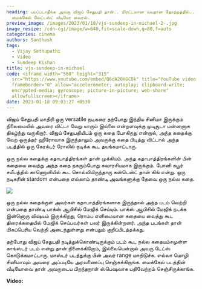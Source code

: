 ```yaml
---
heading: பயப்படாதீங்க அவரு விஜய் சேதுபதி தான்.. மிரட்டலான வயதான தோற்றத்தில்..
  மைக்கேல் லேட்டஸ்ட் வீடியோ வைரல்.
preview_image: /images/2023/01/18/vjs-sundeep-in-michael-2-.jpg
image_resize: /cdn-cgi/image/w=640,fit=scale-down,q=80,f=auto
categories: cinema
authors: Santhosh
tags:
  - Vijay Sethupathi
  - Video
  - Sundeep Kishan
title: vjs-sundeep-in-michael
code: <iframe width="560" height="315"
  src="https://www.youtube.com/embed/Q6dA20HGCOk" title="YouTube video player"
  frameborder="0" allow="accelerometer; autoplay; clipboard-write;
  encrypted-media; gyroscope; picture-in-picture; web-share"
  allowfullscreen></iframe>
date: 2023-01-18 09:03:27 +0530
---
```



விஜய் சேதுபதி மாதிரி ஒரு versatile நடிகரை தற்போது இந்திய சினிமா இருக்கும் நிலைமையில் அவரை விட்டா வேறு யாரும் இல்லை என்றளவுக்கு முடிசூடா மன்னனாக திகழ்ந்து வருகிறார். விஜய் சேதுபதியிடம் ஒரு கதை போகிறது என்றால், அந்த கதைக்கு வேற ஒருத்தர் ஹீரோவாக இருந்தாலும் அவருக்கு கதை பிடித்து விட்டால் அந்த படத்தில் ஒரு கேரக்டர் ரோலில் நடிக்க கூட தயங்கமாட்டாரு.

ஒரு நல்ல கதைக்கு கதாபாத்திரங்கள் தான் முக்கியம். அந்த கதாபாத்திரங்களின் பின் கதையை வைத்து அந்த கதை நகரும்போது சுவாரசியமாக இருக்கும். போனி கபூர் சமீபத்தில் காணொளியில் கூட சொல்லியிருந்தாரு கன்டென்ட் தான் கிங் என்று. ஒரு நடிகரின் stardom என்பதை எல்லாம் தாண்டி அவங்களுக்கு தேவை ஒரு நல்ல கதை.

![](/images/2023/01/18/vjs-sundeep-in-michael-1-.jpg)

ஒரு நல்ல கதைக்குள் அவர்கள் கதாபாத்திரங்களாக இருந்தால் அந்த படம் வெற்றி என்பதை தாண்டி பாக்ஸ் ஆபிசில் மேஜிக் செய்யும். பாக்ஸ் ஆபிசில் மேஜிக் நடக்க இன்னொரு விஷயம் இருக்கிறது, ரொம்ப எளிமையான கதையை வைத்து கூட திரைக்கதையில் மேஜிக் செய்பவர்கள் பலர் இருக்கின்றனர். அந்த படங்கள் தான் மிகப்பெரிய வெற்றி அடைந்துள்ளது என்பதும் குறிப்பிடத்தக்கது.

தற்போது விஜய் சேதுபதி நடித்துக்கொண்டிருக்கும் படம் கூட நல்ல கதையம்சமுள்ள காங்ஸ்டர் படம் என்று தான் நினைக்கிறோம், இல்லையென்றால் அவரு டேட்ஸ் கொடுக்கமாட்டாரு. மாஸ்டர் படத்துக்கு பின் அவர் range மாறிடுச்சு. எல்லா மொழி சினிமாவும் அவரை அப்படியே அரவணைப்பு செஞ்சுக்கிறாங்க. மைக்கேல் படத்தின் வீடியோவை தான் அவருடைய பிறந்தநாள் ஸ்பெஷலாக பதிவேற்றம் செஞ்சிருக்காங்க. 

**Video:**